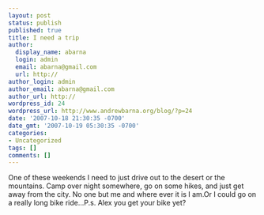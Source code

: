 ```yaml
---
layout: post
status: publish
published: true
title: I need a trip
author:
  display_name: abarna
  login: admin
  email: abarna@gmail.com
  url: http://
author_login: admin
author_email: abarna@gmail.com
author_url: http://
wordpress_id: 24
wordpress_url: http://www.andrewbarna.org/blog/?p=24
date: '2007-10-18 21:30:35 -0700'
date_gmt: '2007-10-19 05:30:35 -0700'
categories:
- Uncategorized
tags: []
comments: []
---
```

<p>One of these weekends I need to just drive out to the desert or the mountains. Camp over night somewhere, go on some hikes, and just get away from the city. No one but me and where ever it is I am.Or I could go on a really long bike ride...P.s. Alex you get your bike yet?</p>
